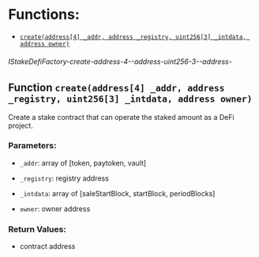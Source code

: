 # Functions:

- [`create(address[4] _addr, address _registry, uint256[3] _intdata, address owner)`](#IStakeDefiFactory-create-address-4--address-uint256-3--address-)

###### IStakeDefiFactory-create-address-4--address-uint256-3--address-

## Function `create(address[4] _addr, address _registry, uint256[3] _intdata, address owner)`

Create a stake contract that can operate the staked amount as a DeFi project.

### Parameters:

- `_addr`: array of [token, paytoken, vault]

- `_registry`:  registry address

- `_intdata`: array of [saleStartBlock, startBlock, periodBlocks]

- `owner`:  owner address

### Return Values:

- contract address
